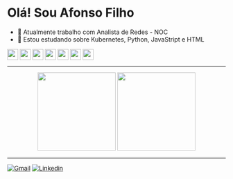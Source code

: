 # Olá! Sou Afonso Filho

- 🔭 Atualmente trabalho com Analista de Redes - NOC
- 🌱 Estou estudando sobre Kubernetes, Python, JavaStript e HTML
<div style="display: inline_block">
  <img align="center" height="25px" src="https://cdn.jsdelivr.net/gh/devicons/devicon/icons/python/python-original.svg" />
  <img align="center" height="25px" src="https://cdn.jsdelivr.net/gh/devicons/devicon/icons/mongodb/mongodb-original.svg" />
  <img align="center" height="25px" src="https://cdn.jsdelivr.net/gh/devicons/devicon/icons/docker/docker-original.svg" />
  <img align="center" height="25px" src="https://cdn.jsdelivr.net/gh/devicons/devicon/icons/kubernetes/kubernetes-plain.svg" />
  <img align="center" height="25px" src="https://cdn.jsdelivr.net/gh/devicons/devicon/icons/html5/html5-original.svg" />
  <img align="center" height="25px" src="https://cdn.jsdelivr.net/gh/devicons/devicon/icons/css3/css3-original.svg" />
  <img align="center" height="25px" src="https://cdn.jsdelivr.net/gh/devicons/devicon/icons/javascript/javascript-original.svg" />
</div>

---
<div align="center">
  <a hfef="https://github.com/afonso-rf">
  <img height="180em" src="https://github-readme-stats.vercel.app/api?username=afonso-rf&show_icons=true&theme=dark" />
  <img height="180em" src="https://github-readme-stats.vercel.app/api/top-langs/?username=afonso-rf&layout=compact&show_icons=true&theme=dark" />
</div>

---
[![Gmail](https://img.shields.io/badge/Gmail-D14836?style=for-the-badge&logo=gmail&logoColor=white)](afonso.rf@gmail.com)
[![Linkedin](https://img.shields.io/badge/LinkedIn-0077B5?style=for-the-badge&logo=linkedin&logoColor=white)](https://www.linkedin.com/in/afonso-ribeiro-filho-710a70142)
